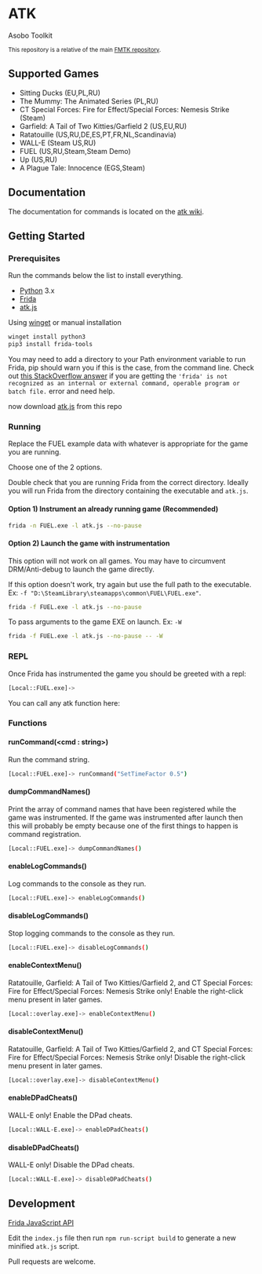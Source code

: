 # ATK

Asobo Toolkit

<sup>This repository is a relative of the main [FMTK repository](https://github.com/widberg/fmtk).</sup>

## Supported Games

* Sitting Ducks (EU,PL,RU)
* The Mummy: The Animated Series (PL,RU)
* CT Special Forces: Fire for Effect/Special Forces: Nemesis Strike (Steam)
* Garfield: A Tail of Two Kitties/Garfield 2 (US,EU,RU)
* Ratatouille (US,RU,DE,ES,PT,FR,NL,Scandinavia)
* WALL-E (Steam US,RU)
* FUEL (US,RU,Steam,Steam Demo)
* Up (US,RU)
* A Plague Tale: Innocence (EGS,Steam)

## Documentation

The documentation for commands is located on the [atk wiki](https://github.com/widberg/atk/wiki).

## Getting Started

### Prerequisites

Run the commands below the list to install everything.

* [Python](https://www.python.org/) 3.x
* [Frida](https://github.com/frida/frida)
* [atk.js](https://raw.githubusercontent.com/widberg/atk/master/atk.js)

Using [winget](https://github.com/microsoft/winget-cli) or manual installation

```sh
winget install python3
pip3 install frida-tools
```

You may need to add a directory to your Path environment variable to run Frida, pip should warn you if this is the case, from the command line. Check out [this StackOverflow answer](https://stackoverflow.com/a/36160069/3997768) if you are getting the `'frida' is not recognized as an internal or external command, operable program or batch file.` error and need help.

now download [atk.js](https://raw.githubusercontent.com/widberg/atk/master/atk.js) from this repo

### Running

Replace the FUEL example data with whatever is appropriate for the game you are running.

Choose one of the 2 options.

Double check that you are running Frida from the correct directory. Ideally you will run Frida from the directory containing the executable and `atk.js`.

#### Option 1) Instrument an already running game (Recommended)

```sh
frida -n FUEL.exe -l atk.js --no-pause
```

#### Option 2) Launch the game with instrumentation

This option will not work on all games. You may have to circumvent DRM/Anti-debug to launch the game directly.

If this option doesn't work, try again but use the full path to the executable. Ex: `-f "D:\SteamLibrary\steamapps\common\FUEL\FUEL.exe"`.

```sh
frida -f FUEL.exe -l atk.js --no-pause
```

To pass arguments to the game EXE on launch. Ex: `-W`

```sh
frida -f FUEL.exe -l atk.js --no-pause -- -W
```

### REPL

Once Frida has instrumented the game you should be greeted with a repl:

```sh
[Local::FUEL.exe]->
```

You can call any atk function here:

### Functions

#### runCommand(\<cmd : string\>)

Run the command string.

```sh
[Local::FUEL.exe]-> runCommand("SetTimeFactor 0.5")
```

#### dumpCommandNames()

Print the array of command names that have been registered while the game was instrumented. If the game was instrumented after launch then this will probably be empty because one of the first things to happen is command registration.

```sh
[Local::FUEL.exe]-> dumpCommandNames()
```

#### enableLogCommands()

Log commands to the console as they run.

```sh
[Local::FUEL.exe]-> enableLogCommands()
```

#### disableLogCommands()

Stop logging commands to the console as they run.

```sh
[Local::FUEL.exe]-> disableLogCommands()
```

#### enableContextMenu()

Ratatouille, Garfield: A Tail of Two Kitties/Garfield 2, and CT Special Forces: Fire for Effect/Special Forces: Nemesis Strike only! Enable the right-click menu present in later games.

```sh
[Local::overlay.exe]-> enableContextMenu()
```

#### disableContextMenu()

Ratatouille, Garfield: A Tail of Two Kitties/Garfield 2, and CT Special Forces: Fire for Effect/Special Forces: Nemesis Strike only! Disable the right-click menu present in later games.

```sh
[Local::overlay.exe]-> disableContextMenu()
```

#### enableDPadCheats()

WALL-E only! Enable the DPad cheats.

```sh
[Local::WALL-E.exe]-> enableDPadCheats()
```

#### disableDPadCheats()

WALL-E only! Disable the DPad cheats.

```sh
[Local::WALL-E.exe]-> disableDPadCheats()
```

## Development

[Frida JavaScript API](https://frida.re/docs/javascript-api/)

Edit the `index.js` file then run `npm run-script build` to generate a new minified `atk.js` script.

Pull requests are welcome.
